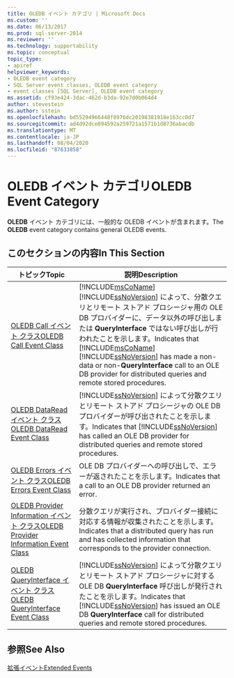 ```yaml
---
title: OLEDB イベント カテゴリ | Microsoft Docs
ms.custom: ''
ms.date: 06/13/2017
ms.prod: sql-server-2014
ms.reviewer: ''
ms.technology: supportability
ms.topic: conceptual
topic_type:
- apiref
helpviewer_keywords:
- OLEDB event category
- SQL Server event classes, OLEDB event category
- event classes [SQL Server], OLEDB event category
ms.assetid: cf93e424-3dac-462d-b3da-92e7d0b064d4
author: stevestein
ms.author: sstein
ms.openlocfilehash: bd55294966448f8976dc20198381918e163cc0d7
ms.sourcegitcommit: ad4d92dce894592a259721a1571b1d8736abacdb
ms.translationtype: MT
ms.contentlocale: ja-JP
ms.lasthandoff: 08/04/2020
ms.locfileid: "87633858"
---
```

# <a name="oledb-event-category"></a><span data-ttu-id="178d2-102">OLEDB イベント カテゴリ</span><span class="sxs-lookup"><span data-stu-id="178d2-102">OLEDB Event Category</span></span>
  <span data-ttu-id="178d2-103">**OLEDB** イベント カテゴリには、一般的な OLEDB イベントが含まれます。</span><span class="sxs-lookup"><span data-stu-id="178d2-103">The **OLEDB** event category contains general OLEDB events.</span></span>  
  
## <a name="in-this-section"></a><span data-ttu-id="178d2-104">このセクションの内容</span><span class="sxs-lookup"><span data-stu-id="178d2-104">In This Section</span></span>  
  
|<span data-ttu-id="178d2-105">トピック</span><span class="sxs-lookup"><span data-stu-id="178d2-105">Topic</span></span>|<span data-ttu-id="178d2-106">説明</span><span class="sxs-lookup"><span data-stu-id="178d2-106">Description</span></span>|  
|-----------|-----------------|  
|[<span data-ttu-id="178d2-107">OLEDB Call イベント クラス</span><span class="sxs-lookup"><span data-stu-id="178d2-107">OLEDB Call Event Class</span></span>](oledb-call-event-class.md)|<span data-ttu-id="178d2-108">[!INCLUDE[msCoName](../../includes/msconame-md.md)] [!INCLUDE[ssNoVersion](../../includes/ssnoversion-md.md)] によって、分散クエリとリモート ストアド プロシージャ用の OLE DB プロバイダーに、データ以外の呼び出しまたは **QueryInterface** ではない呼び出しが行われたことを示します。</span><span class="sxs-lookup"><span data-stu-id="178d2-108">Indicates that [!INCLUDE[msCoName](../../includes/msconame-md.md)] [!INCLUDE[ssNoVersion](../../includes/ssnoversion-md.md)] has made a non-data or non-**QueryInterface** call to an OLE DB provider for distributed queries and remote stored procedures.</span></span>|  
|[<span data-ttu-id="178d2-109">OLEDB DataRead イベント クラス</span><span class="sxs-lookup"><span data-stu-id="178d2-109">OLEDB DataRead Event Class</span></span>](oledb-dataread-event-class.md)|<span data-ttu-id="178d2-110">[!INCLUDE[ssNoVersion](../../includes/ssnoversion-md.md)] によって分散クエリとリモート ストアド プロシージャの OLE DB プロバイダーが呼び出されたことを示します。</span><span class="sxs-lookup"><span data-stu-id="178d2-110">Indicates that [!INCLUDE[ssNoVersion](../../includes/ssnoversion-md.md)] has called an OLE DB provider for distributed queries and remote stored procedures.</span></span>|  
|[<span data-ttu-id="178d2-111">OLEDB Errors イベント クラス</span><span class="sxs-lookup"><span data-stu-id="178d2-111">OLEDB Errors Event Class</span></span>](oledb-errors-event-class.md)|<span data-ttu-id="178d2-112">OLE DB プロバイダーへの呼び出しで、エラーが返されたことを示します。</span><span class="sxs-lookup"><span data-stu-id="178d2-112">Indicates that a call to an OLE DB provider returned an error.</span></span>|  
|[<span data-ttu-id="178d2-113">OLEDB Provider Information イベント クラス</span><span class="sxs-lookup"><span data-stu-id="178d2-113">OLEDB Provider Information Event Class</span></span>](oledb-provider-information-event-class.md)|<span data-ttu-id="178d2-114">分散クエリが実行され、プロバイダー接続に対応する情報が収集されたことを示します。</span><span class="sxs-lookup"><span data-stu-id="178d2-114">Indicates that a distributed query has run and has collected information that corresponds to the provider connection.</span></span>|  
|[<span data-ttu-id="178d2-115">OLEDB QueryInterface イベント クラス</span><span class="sxs-lookup"><span data-stu-id="178d2-115">OLEDB QueryInterface Event Class</span></span>](oledb-queryinterface-event-class.md)|<span data-ttu-id="178d2-116">[!INCLUDE[ssNoVersion](../../includes/ssnoversion-md.md)] によって分散クエリとリモート ストアド プロシージャに対する OLE DB **QueryInterface** 呼び出しが発行されたことを示します。</span><span class="sxs-lookup"><span data-stu-id="178d2-116">Indicates that [!INCLUDE[ssNoVersion](../../includes/ssnoversion-md.md)] has issued an OLE DB **QueryInterface** call for distributed queries and remote stored procedures.</span></span>|  
  
## <a name="see-also"></a><span data-ttu-id="178d2-117">参照</span><span class="sxs-lookup"><span data-stu-id="178d2-117">See Also</span></span>  
 [<span data-ttu-id="178d2-118">拡張イベント</span><span class="sxs-lookup"><span data-stu-id="178d2-118">Extended Events</span></span>](../extended-events/extended-events.md)  
  
  
